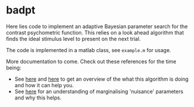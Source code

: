 # badpt

Here lies code to implement an adaptive Bayesian parameter search for the contrast psychometric function. This relies on a look ahead algorithm that finds the ideal stimulus level to present on the next trial. 

The code is implemented in a matlab class, see `example.m` for usage.

More documentation to come. Check out these references for the time being: 

* See [here](https://doi.org/10.1167/17.3.10) and [here](https://doi.org/10.1167/16.10.25) to get an overview of the what this algorithm is doing and how it can help you. 
* See [here](https://doi.org/10.1167/13.7.3)  for an understanding of marginalising 'nuisance' parameters and why this helps.
